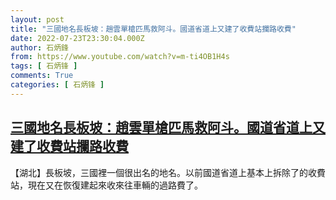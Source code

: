```yaml
---
layout: post
title: "三國地名長板坡：趙雲單槍匹馬救阿斗。國道省道上又建了收費站攔路收費"
date: 2022-07-23T23:30:04.000Z
author: 石炳鋒
from: https://www.youtube.com/watch?v=m-ti4OB1H4s
tags: [ 石炳锋 ]
comments: True
categories: [ 石炳锋 ]
---
```

<!--1658619004000-->
[三國地名長板坡：趙雲單槍匹馬救阿斗。國道省道上又建了收費站攔路收費](https://www.youtube.com/watch?v=m-ti4OB1H4s)
------

<div>
【湖北】長板坡，三國裡一個很出名的地名。以前國道省道上基本上拆除了的收費站，現在又在恢復建起來收來往車輛的過路費了。
</div>
